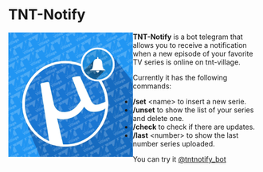 # TNT-Notify
<img align='left' src="https://github.com/SantinoI/TNT-Notify/blob/master/tntNotify.png" width ='250'>

**TNT-Notify**  is a bot telegram that allows you to receive a notification when a new episode of your favorite TV series is online on tnt-village.

Currently it has the following commands:
- **/set** \<name\> to insert a new serie.
- **/unset** to show the list of your series and delete one.
- **/check** to check if there are updates.
- **/last** \<number\> to show the last number series uploaded.

You can try it [@tntnotify_bot](https://telegram.me/tntnotify_bot)
